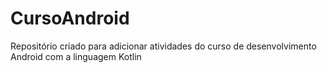 # CursoAndroid
Repositório criado para adicionar atividades do curso de desenvolvimento Android com a linguagem Kotlin
